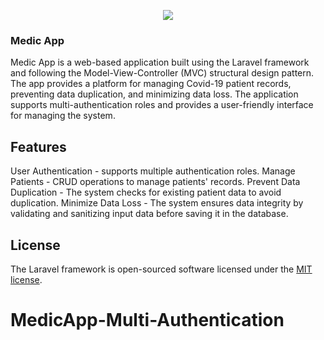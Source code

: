 <p align="center"><img src="https://user-images.githubusercontent.com/79900070/221207139-a48d356d-2b50-46f1-b697-eb6e39912858.png"></p>

### Medic App
Medic App is a web-based application built using the Laravel framework and following the Model-View-Controller (MVC) structural design pattern. The app provides a platform for managing Covid-19 patient records, preventing data duplication, and minimizing data loss. The application supports multi-authentication roles and provides a user-friendly interface for managing the system.

## Features
User Authentication - supports multiple authentication roles.
Manage Patients - CRUD operations to manage patients' records.
Prevent Data Duplication - The system checks for existing patient data to avoid duplication.
Minimize Data Loss - The system ensures data integrity by validating and sanitizing input data before saving it in the database.


## License

The Laravel framework is open-sourced software licensed under the [MIT license](https://opensource.org/licenses/MIT).
# MedicApp-Multi-Authentication
